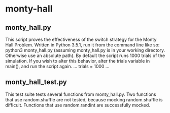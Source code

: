 # monty-hall
## monty_hall.py
This script proves the effectiveness of the switch strategy for the Monty Hall Problem. Written in Python 3.5.1, run it from the command line like so: python3 monty_hall.py (assuming monty_hall.py is in your working directory. Otherwise use an absolute path). By default the script runs 1000 trials of the simulation. If you wish to alter this behavior, alter the trials variable in main(), and run the script again.
    …
    trials = 1000
    …

## monty_hall_test.py
This test suite tests several functions from monty_hall.py. Two functions that use random.shuffle are not tested, because mocking random.shuffle is difficult. Functions that use random.randint are successfully mocked.
